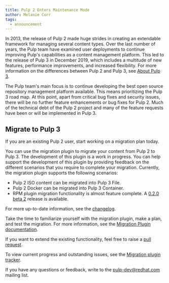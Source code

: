 ```yaml
---                                                                                                                    
title: Pulp 2 Enters Maintenance Mode
author: Melanie Corr
tags:
  - announcement
---
```


In 2013, the release of Pulp 2 made huge strides in creating an extendable framework for managing several content types. Over the last number of years, the Pulp team have examined user deployments to continue improving Pulp's capabilities as a content management platform. This led to the release of Pulp 3 in December 2019, which includes a multitude of new features, performance improvements, and increased flexibility. For more information on the differences between Pulp 2 and Pulp 3, see [About Pulp 3](https://pulpproject.org/about-pulp-3/).

The Pulp team's main focus is to continue developing the best open source repository management platform available. This means prioritizing the Pulp 3 road map. At this point, apart from critical bug fixes and security issues, there will be no further feature enhancements or bug fixes for Pulp 2. Much of the technical debt of the Pulp 2 project and many of the feature requests have been or will be implemented in Pulp 3.

## Migrate to Pulp 3

If you are an existing Pulp 2 user, start working on a migration plan today.

You can use the migration plugin to migrate your content from Pulp 2 to Pulp 3. The development of this plugin is a work in progress. You can help support the development of this plugin by providing feedback on the different scenarios that you require to complete your migration. Currently, the migration plugin supports the following scenarios:

*  Pulp 2 ISO content can be migrated into Pulp 3 File.
*  Pulp 2 Docker can be migrated into Pulp 3 Container.
*  RPM plugin migration functionality is almost feature complete. A [0.2.0 beta 2](https://pulp-2to3-migration.readthedocs.io/en/latest/changes.html#b2-2020-04-22) release is available.

For more up-to-date information, see the [changelog](https://pulp-2to3-migration.readthedocs.io/en/latest/changes.html).

Take the time to familiarize yourself with the migration plugin, make a plan, and test the migration. For more information, see the [Migration Plugin documentation](https://pulp-2to3-migration.readthedocs.io/en/latest/index.html).

If you want to extend the existing functionality, feel free to raise a [pull request](https://github.com/pulp/pulp-2to3-migration).

To view current progress and outstanding issues, see the [Migration plugin tracker](https://pulp.plan.io/projects/migration).

If you have any questions or feedback, write to the pulp-dev@redhat.com mailing list.
